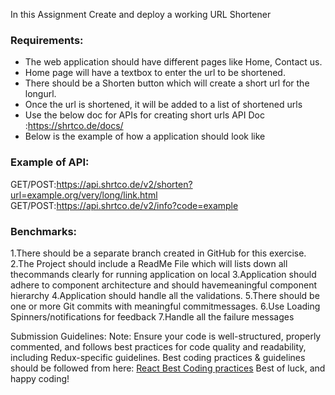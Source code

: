 In this Assignment Create and deploy a working URL Shortener

### Requirements: 
- The web application should have different pages like Home, Contact us.
- Home page will have a textbox to enter the url to be shortened.
- There should be a Shorten button which will create a short url for the longurl.
- Once the url is shortened, it will be added to a list of shortened urls
- Use the below doc for APIs for creating short urls
API Doc :https://shrtco.de/docs/
- Below is the example of how a application should look like

### Example of API:
GET/POST:https://api.shrtco.de/v2/shorten?url=example.org/very/long/link.html
GET/POST:https://api.shrtco.de/v2/info?code=example

### Benchmarks:
1.There should be a separate branch created in GitHub for this exercise.
2.The Project should include a ReadMe File which will lists down all thecommands clearly for running application on local
3.Application should adhere to component architecture and should havemeaningful component hierarchy
4.Application should handle all the validations.
5.There should be one or more Git commits with meaningful commitmessages.
6.Use Loading Spinners/notifications for feedback
7.Handle all the failure messages

Submission Guidelines: 
Note: Ensure your code is well-structured, properly commented, and follows best practices for code quality and readability, including Redux-specific guidelines.
Best coding practices & guidelines should be followed from here: [React Best Coding practices](https://github.com/imranmd/ReactBestPracticesAndGuidelines/)
Best of luck, and happy coding!